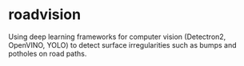 # roadvision
Using deep learning frameworks for computer vision (Detectron2, OpenVINO, YOLO) to detect surface irregularities such as bumps and potholes on road paths.
